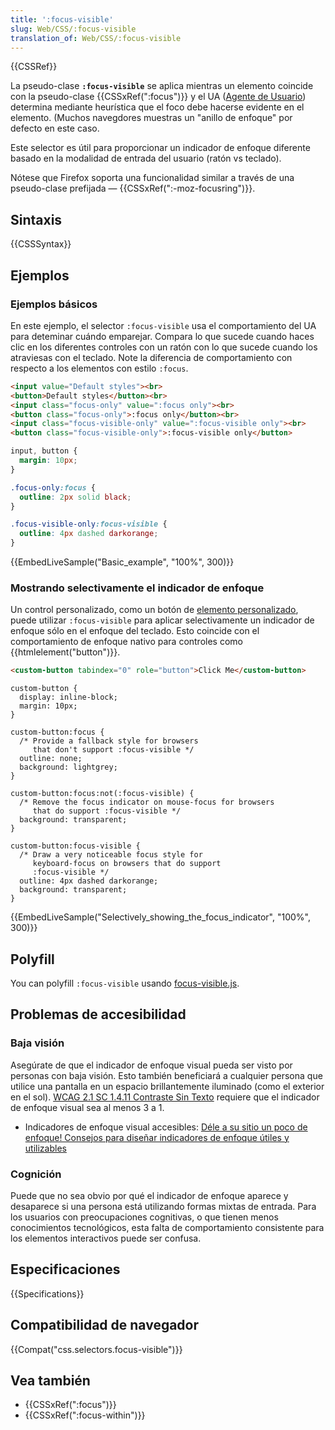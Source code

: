 ```yaml
---
title: ':focus-visible'
slug: Web/CSS/:focus-visible
translation_of: Web/CSS/:focus-visible
---
```


{{CSSRef}}

La pseudo-clase **`:focus-visible`** se aplica mientras un elemento coincide con la pseudo-clase {{CSSxRef(":focus")}} y el UA ([Agente de Usuario](/es/docs/Glossary/User_agent)) determina mediante heurística que el foco debe hacerse evidente en el elemento. (Muchos navegdores muestras un "anillo de enfoque" por defecto en este caso.

Este selector es útil para proporcionar un indicador de enfoque diferente basado en la modalidad de entrada del usuario (ratón vs teclado).

Nótese que Firefox soporta una funcionalidad similar a través de una pseudo-clase prefijada — {{CSSxRef(":-moz-focusring")}}.

## Sintaxis

{{CSSSyntax}}

## Ejemplos

### Ejemplos básicos

En este ejemplo, el selector `:focus-visible` usa el comportamiento del UA para deteminar cuándo emparejar. Compara lo que sucede cuando haces clic en los diferentes controles con un ratón con lo que sucede cuando los atraviesas con el teclado. Note la diferencia de comportamiento con respecto a los elementos con estilo `:focus`.

```html
<input value="Default styles"><br>
<button>Default styles</button><br>
<input class="focus-only" value=":focus only"><br>
<button class="focus-only">:focus only</button><br>
<input class="focus-visible-only" value=":focus-visible only"><br>
<button class="focus-visible-only">:focus-visible only</button>
```

```css
input, button {
  margin: 10px;
}

.focus-only:focus {
  outline: 2px solid black;
}

.focus-visible-only:focus-visible {
  outline: 4px dashed darkorange;
}
```

{{EmbedLiveSample("Basic_example", "100%", 300)}}

### Mostrando selectivamente el indicador de enfoque

Un control personalizado, como un botón de [elemento personalizado](/es/docs/User:Andreas_Wuest/Custom_Elements), puede utilizar `:focus-visible` para aplicar selectivamente un indicador de enfoque sólo en el enfoque del teclado. Esto coincide con el comportamiento de enfoque nativo para controles como {{htmlelement("button")}}.

```html
<custom-button tabindex="0" role="button">Click Me</custom-button>
```

```
custom-button {
  display: inline-block;
  margin: 10px;
}

custom-button:focus {
  /* Provide a fallback style for browsers
     that don't support :focus-visible */
  outline: none;
  background: lightgrey;
}

custom-button:focus:not(:focus-visible) {
  /* Remove the focus indicator on mouse-focus for browsers
     that do support :focus-visible */
  background: transparent;
}

custom-button:focus-visible {
  /* Draw a very noticeable focus style for
     keyboard-focus on browsers that do support
     :focus-visible */
  outline: 4px dashed darkorange;
  background: transparent;
}
```

{{EmbedLiveSample("Selectively_showing_the_focus_indicator", "100%", 300)}}

## Polyfill

You can polyfill `:focus-visible` usando [focus-visible.js](https://github.com/WICG/focus-visible).

## Problemas de accesibilidad

### Baja visión

Asegúrate de que el indicador de enfoque visual pueda ser visto por personas con baja visión. Esto también beneficiará a cualquier persona que utilice una pantalla en un espacio brillantemente iluminado (como el exterior en el sol). [WCAG 2.1 SC 1.4.11 Contraste Sin Texto](https://www.w3.org/WAI/WCAG21/Understanding/non-text-contrast.html) requiere que el indicador de enfoque visual sea al menos 3 a 1.

- Indicadores de enfoque visual accesibles: [Déle a su sitio un poco de enfoque! Consejos para diseñar indicadores de enfoque útiles y utilizables](https://www.deque.com/blog/give-site-focus-tips-designing-usable-focus-indicators/)

### Cognición

Puede que no sea obvio por qué el indicador de enfoque aparece y desaparece si una persona está utilizando formas mixtas de entrada. Para los usuarios con preocupaciones cognitivas, o que tienen menos conocimientos tecnológicos, esta falta de comportamiento consistente para los elementos interactivos puede ser confusa.

## Especificaciones

{{Specifications}}

## Compatibilidad de navegador

{{Compat("css.selectors.focus-visible")}}

## Vea también

- {{CSSxRef(":focus")}}
- {{CSSxRef(":focus-within")}}
